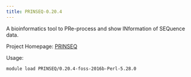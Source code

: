 ```yaml
---
title: PRINSEQ-0.20.4
---
```

A bioinformatics tool to PRe-process and show INformation of SEQuence data.

Project Homepage: [PRINSEQ](http://prinseq.sourceforge.net)

Usage:
```
module load PRINSEQ/0.20.4-foss-2016b-Perl-5.28.0
```
